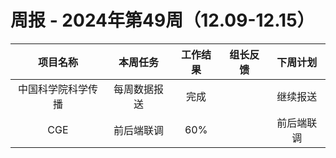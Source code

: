 
# 周报 - 2024年第49周（12.09-12.15）


|   项目名称    |  本周任务  | 工作结果 | 组长反馈 | 下周计划  |
| :-------: | :----: | :--: | :--: | :---: |
| 中国科学院科学传播 | 每周数据报送 |  完成  |      | 继续报送  |
|    CGE    | 前后端联调  | 60%  |      | 前后端联调 |


